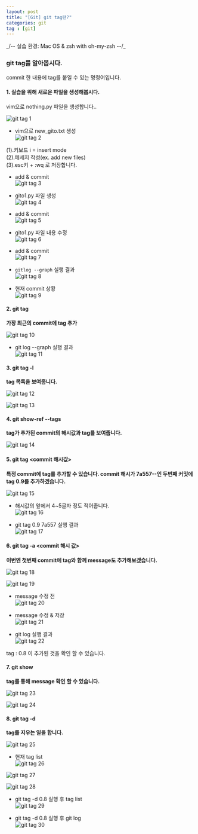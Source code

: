 ```yaml
---
layout: post
title: "[Git] git tag란?"
categories: git
tag : [git]
---
```

<div class="divider"></div>
_/-- 실습 환경: Mac OS & zsh with oh-my-zsh --/_
<div class="divider"></div>

### git tag를 알아봅시다. <br>

 commit 한 내용에 tag를 붙일 수 있는 명령어입니다.  <br>

#### 1. 실습을 위해 새로운 파일을 생성해봅시다. <br>

  vim으로 nothing.py 파일을 생성합니다..<br>

  ![git tag 1](https://krispediadot.github.io/assets/images/git_tag_1.jpg)

  - vim으로 new_gito.txt 생성<br>
  ![git tag 2](https://krispediadot.github.io/assets/images/git_tag_2.jpg)

(1).키보드 i = insert mode<br>
(2).메세지 작성(ex. add new files)<br>
(3).esc키 + :wq 로 저장합니다. <br>

  - add & commit<br>
  ![git tag 3](https://krispediadot.github.io/assets/images/git_tag_3.jpg)

  - gito1.py 파일 생성<br>
  ![git tag 4](https://krispediadot.github.io/assets/images/git_tag_4.jpg)

  - add & commit<br>
  ![git tag 5](https://krispediadot.github.io/assets/images/git_tag_5.jpg)

  - gito1.py 파일 내용 수정<br>
  ![git tag 6](https://krispediadot.github.io/assets/images/git_tag_6.jpg)

  - add & commit<br>
  ![git tag 7](https://krispediadot.github.io/assets/images/git_tag_7.jpg)

  - `gitlog --graph` 실행 결과<br>
  ![git tag 8](https://krispediadot.github.io/assets/images/git_tag_8.jpg)

  - 현재 commit 상황<br>
  ![git tag 9](https://krispediadot.github.io/assets/images/git_tag_9.jpg)

#### 2. git tag <tag> <br>
  **가장 최근의 commit에 tag 추가**

  ![git tag 10](https://krispediadot.github.io/assets/images/git_tag_10.jpg)

  - git log --graph 실행 결과<br>
  ![git tag 11](https://krispediadot.github.io/assets/images/git_tag_11.jpg)

#### 3. git tag -l <br>
  **tag 목록을 보여줍니다.**

  ![git tag 12](https://krispediadot.github.io/assets/images/git_tag_12.jpg)

  ![git tag 13](https://krispediadot.github.io/assets/images/git_tag_13.jpg)

#### 4. git show-ref --tags <br>
  **tag가 추가된 commit의 해시값과 tag를 보여줍니다.**

  ![git tag 14](https://krispediadot.github.io/assets/images/git_tag_14.jpg)

#### 5. git tag <tag> <commit 해시값>
  **특정 commit에 tag를 추가할 수 있습니다. commit 해시가 7a557--인 두번째 커밋에 tag 0.9를 추가하겠습니다.**

  ![git tag 15](https://krispediadot.github.io/assets/images/git_tag_15.jpg)

  - 해시값의 앞에서 4~5글자 정도 적어줍니다.<br>
  ![git tag 16](https://krispediadot.github.io/assets/images/git_tag_16.jpg)

  - git tag 0.9 7a557 실행 결과<br>
  ![git tag 17](https://krispediadot.github.io/assets/images/git_tag_17.jpg)

#### 6. git tag -a <tag> <commit 해시 값>
  **이번엔 첫번째 commit에 tag와 함께 message도 추가해보겠습니다.**

  ![git tag 18](https://krispediadot.github.io/assets/images/git_tag_18.jpg)

  ![git tag 19](https://krispediadot.github.io/assets/images/git_tag_19.jpg)

  - message 수정 전<br>
  ![git tag 20](https://krispediadot.github.io/assets/images/git_tag_20.jpg)

  - message 수정 & 저장<br>
  ![git tag 21](https://krispediadot.github.io/assets/images/git_tag_21.jpg)

  - git log 실행 결과<br>
  ![git tag 22](https://krispediadot.github.io/assets/images/git_tag_22.jpg)

  tag : 0.8 이 추가된 것을 확인 할 수 있습니다.<br>

#### 7. git show <tag>
  **tag를 통해 message 확인 할 수 있습니다.**

  ![git tag 23](https://krispediadot.github.io/assets/images/git_tag_23.jpg)

  ![git tag 24](https://krispediadot.github.io/assets/images/git_tag_24.jpg)

#### 8. git tag -d <tag>
  **tag를 지우는 일을 합니다.**

  ![git tag 25](https://krispediadot.github.io/assets/images/git_tag_25.jpg)

  - 현재 tag list<br>
  ![git tag 26](https://krispediadot.github.io/assets/images/git_tag_26.jpg)

  ![git tag 27](https://krispediadot.github.io/assets/images/git_tag_27.jpg)

  ![git tag 28](https://krispediadot.github.io/assets/images/git_tag_28.jpg)

  - git tag -d 0.8 실행 후 tag list<br>
  ![git tag 29](https://krispediadot.github.io/assets/images/git_tag_29.jpg)

  - git tag -d 0.8 실행 후 git log<br>
  ![git tag 30](https://krispediadot.github.io/assets/images/git_tag_30.jpg)